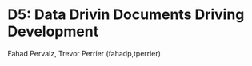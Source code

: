 D5: Data Drivin Documents Driving Development
==================
Fahad Pervaiz, Trevor Perrier (fahadp,tperrier)


